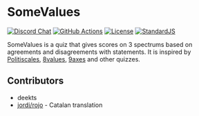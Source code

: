 # SomeValues
[![Discord Chat](https://img.shields.io/discord/697903296396132474.svg)](https://discord.gg/ZCbGYGF)
[![GitHub Actions](https://github.com/deekts/political-hexedekeract/workflows/Build%20pages/badge.svg)](https://github.com/deekts/political-hexedekeract/actions)
[![License](https://img.shields.io/github/license/deekts/political-hexedekeract)](LICENSE)
[![StandardJS](https://img.shields.io/badge/code_style-standard-brightgreen)](https://standardjs.com/)

SomeValues is a quiz that gives scores on 3 spectrums based on agreements and disagreements with statements.
It is inspired by [Politiscales](https://www.politiscales.net/), [8values](https://8values.github.io/), [9axes](https://9axes.github.io/) and other quizzes.

## Contributors
* deekts
* [jordi/rojo](https://www.deviantart.com/j0rdi06) - Catalan translation
